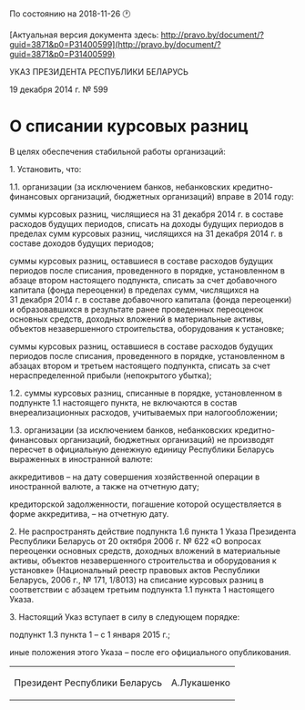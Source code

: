 По состоянию на 2018-11-26 &#x1F550;

[Актуальная версия документа здесь: http://pravo.by/document/?guid=3871&p0=P31400599](http://pravo.by/document/?guid=3871&p0=P31400599)

<p>УКАЗ ПРЕЗИДЕНТА РЕСПУБЛИКИ БЕЛАРУСЬ</p>
<p>19 декабря 2014 г. № 599</p>
<h1>О списании курсовых разниц</h1>
<p>В целях обеспечения стабильной работы организаций:</p>
<p>1. Установить, что:</p>
<p>1.1. организации (за исключением банков, небанковских кредитно-финансовых организаций, бюджетных организаций) вправе в 2014 году:</p>
<p>суммы курсовых разниц, числящиеся на 31 декабря 2014 г. в составе расходов будущих периодов, списать на доходы будущих периодов в пределах сумм курсовых разниц, числящихся на 31 декабря 2014 г. в составе доходов будущих периодов;</p>
<p>суммы курсовых разниц, оставшиеся в составе расходов будущих периодов после списания, проведенного в порядке, установленном в абзаце втором настоящего подпункта, списать за счет добавочного капитала (фонда переоценки) в пределах сумм, числящихся на 31 декабря 2014 г. в составе добавочного капитала (фонда переоценки) и образовавшихся в результате ранее проведенных переоценок основных средств, доходных вложений в материальные активы, объектов незавершенного строительства, оборудования к установке;</p>
<p>суммы курсовых разниц, оставшиеся в составе расходов будущих периодов после списания, проведенного в порядке, установленном в абзацах втором и третьем настоящего подпункта, списать за счет нераспределенной прибыли (непокрытого убытка);</p>
<p>1.2. суммы курсовых разниц, списанные в порядке, установленном в подпункте 1.1 настоящего пункта, не включаются в состав внереализационных расходов, учитываемых при налогообложении;</p>
<p>1.3. организации (за исключением банков, небанковских кредитно-финансовых организаций, бюджетных организаций) не производят пересчет в официальную денежную единицу Республики Беларусь выраженных в иностранной валюте:</p>
<p>аккредитивов – на дату совершения хозяйственной операции в иностранной валюте, а также на отчетную дату;</p>
<p>кредиторской задолженности, погашение которой осуществляется в форме аккредитива, – на отчетную дату.</p>
<p>2. Не распространять действие подпункта 1.6 пункта 1 Указа Президента Республики Беларусь от 20 октября 2006 г. № 622 «О вопросах переоценки основных средств, доходных вложений в материальные активы, объектов незавершенного строительства и оборудования к установке» (Национальный реестр правовых актов Республики Беларусь, 2006 г., № 171, 1/8013) на списание курсовых разниц в соответствии с абзацем третьим подпункта 1.1 пункта 1 настоящего Указа.</p>
<p>3. Настоящий Указ вступает в силу в следующем порядке:</p>
<p>подпункт 1.3 пункта 1 – с 1 января 2015 г.;</p>
<p>иные положения этого Указа – после его официального опубликования.</p>
<p></p>
<table><tr>
<td><p>Президент Республики Беларусь</p></td>
<td><p>А.Лукашенко</p></td>
</tr></table>
<p></p>